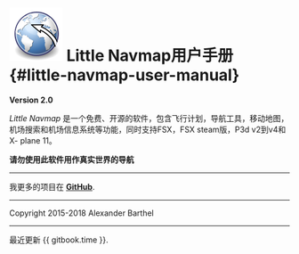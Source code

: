 # ![Little Navmap](../images/littlenavmap.svg "Little Navmap") Little Navmap用户手册 {#little-navmap-user-manual}

**Version 2.0**

_Little Navmap_ 是一个免费、开源的软件，包含飞行计划，导航工具，移动地图，
机场搜索和机场信息系统等功能，同时支持FSX，FSX steam版，P3d v2到v4和X- plane 11。

**请勿使用此软件用作真实世界的导航**

---

我更多的项目在 [**GitHub**](https://albar965.github.io).

---

Copyright 2015-2018 Alexander Barthel

---

最近更新 {{ gitbook.time }}.



